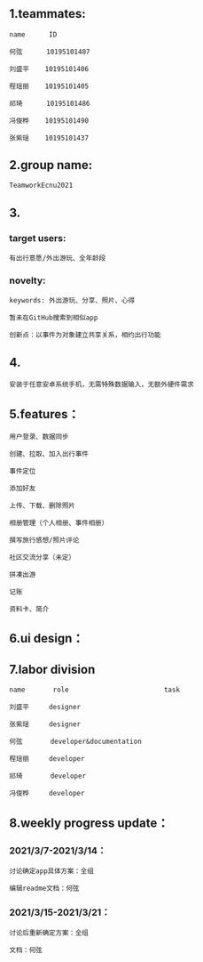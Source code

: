 # 

## 1.teammates:
  
    name      ID
  
    何弦      10195101407
  
    刘盛平    10195101406
  
    程瑶丽    10195101405
  
    祁琦      10195101486
  
    冯俊桦    10195101490
  
    张紫瑶    10195101437

## 2.group name: 

    TeamworkEcnu2021

## 3.

  ### target users:
  
    有出行意愿/外出游玩、全年龄段
  
  ### novelty:
  
    keywords: 外出游玩、分享、照片、心得
    
    暂未在GitHub搜索到相似app
    
    创新点：以事件为对象建立共享关系，相约出行功能

## 4.

    安装于任意安卓系统手机，无需特殊数据输入，无额外硬件需求

## 5.features：
    
    用户登录、数据同步
    
    创建、拉取、加入出行事件
    
    事件定位
    
    添加好友
    
    上传、下载、删除照片
    
    相册管理（个人相册、事件相册）
    
    撰写旅行感想/照片评论
    
    社区交流分享（未定）
    
    拼凑出游
    
    记账
    
    资料卡、简介

## 6.ui design：



## 7.labor division

    name       role                        task
    
    刘盛平     designer
    
    张紫瑶     designer
    
    何弦       developer&documentation
    
    程瑶丽     developer
    
    祁琦       developer
    
    冯俊桦     developer
    
## 8.weekly progress update：

  ### 2021/3/7-2021/3/14：
    
    讨论确定app具体方案：全组
                    
    编辑readme文档：何弦
  ### 2021/3/15-2021/3/21：
  
    讨论后重新确定方案：全组
    
    文档：何弦
